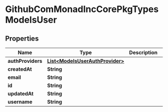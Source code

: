 

# GithubComMonadIncCorePkgTypesModelsUser


## Properties

| Name | Type | Description | Notes |
|------------ | ------------- | ------------- | -------------|
|**authProviders** | [**List&lt;ModelsUserAuthProvider&gt;**](ModelsUserAuthProvider.md) |  |  [optional] |
|**createdAt** | **String** |  |  [optional] |
|**email** | **String** |  |  [optional] |
|**id** | **String** |  |  [optional] |
|**updatedAt** | **String** |  |  [optional] |
|**username** | **String** |  |  [optional] |



